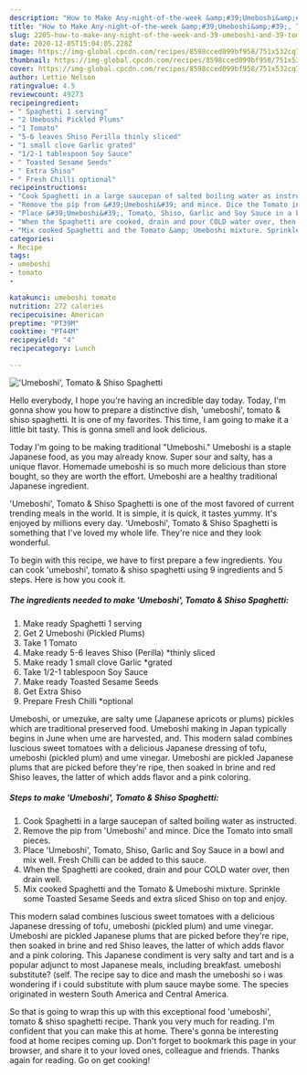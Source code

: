 ```yaml
---
description: "How to Make Any-night-of-the-week &amp;#39;Umeboshi&amp;#39;, Tomato &amp;amp; Shiso Spaghetti"
title: "How to Make Any-night-of-the-week &amp;#39;Umeboshi&amp;#39;, Tomato &amp;amp; Shiso Spaghetti"
slug: 2205-how-to-make-any-night-of-the-week-and-39-umeboshi-and-39-tomato-and-amp-shiso-spaghetti
date: 2020-12-05T15:04:05.228Z
image: https://img-global.cpcdn.com/recipes/8598cced099bf958/751x532cq70/umeboshi-tomato-shiso-spaghetti-recipe-main-photo.jpg
thumbnail: https://img-global.cpcdn.com/recipes/8598cced099bf958/751x532cq70/umeboshi-tomato-shiso-spaghetti-recipe-main-photo.jpg
cover: https://img-global.cpcdn.com/recipes/8598cced099bf958/751x532cq70/umeboshi-tomato-shiso-spaghetti-recipe-main-photo.jpg
author: Lettie Nelson
ratingvalue: 4.5
reviewcount: 49273
recipeingredient:
- " Spaghetti 1 serving"
- "2 Umeboshi Pickled Plums"
- "1 Tomato"
- "5-6 leaves Shiso Perilla thinly sliced"
- "1 small clove Garlic grated"
- "1/2-1 tablespoon Soy Sauce"
- " Toasted Sesame Seeds"
- " Extra Shiso"
- " Fresh Chilli optional"
recipeinstructions:
- "Cook Spaghetti in a large saucepan of salted boiling water as instructed."
- "Remove the pip from &#39;Umeboshi&#39; and mince. Dice the Tomato into small pieces."
- "Place &#39;Umeboshi&#39;, Tomato, Shiso, Garlic and Soy Sauce in a bowl and mix well. Fresh Chilli can be added to this sauce."
- "When the Spaghetti are cooked, drain and pour COLD water over, then drain well."
- "Mix cooked Spaghetti and the Tomato &amp; Umeboshi mixture. Sprinkle some Toasted Sesame Seeds and extra sliced Shiso on top and enjoy."
categories:
- Recipe
tags:
- umeboshi
- tomato
- 

katakunci: umeboshi tomato  
nutrition: 272 calories
recipecuisine: American
preptime: "PT39M"
cooktime: "PT44M"
recipeyield: "4"
recipecategory: Lunch

---
```



![&#39;Umeboshi&#39;, Tomato &amp; Shiso Spaghetti](https://img-global.cpcdn.com/recipes/8598cced099bf958/751x532cq70/umeboshi-tomato-shiso-spaghetti-recipe-main-photo.jpg)

Hello everybody, I hope you're having an incredible day today. Today, I'm gonna show you how to prepare a distinctive dish, &#39;umeboshi&#39;, tomato &amp; shiso spaghetti. It is one of my favorites. This time, I am going to make it a little bit tasty. This is gonna smell and look delicious.

Today I&#39;m going to be making traditional &#34;Umeboshi.&#34; Umeboshi is a staple Japanese food, as you may already know. Super sour and salty, has a unique flavor. Homemade umeboshi is so much more delicious than store bought, so they are worth the effort. Umeboshi are a healthy traditional Japanese ingredient.

&#39;Umeboshi&#39;, Tomato &amp; Shiso Spaghetti is one of the most favored of current trending meals in the world. It is simple, it is quick, it tastes yummy. It's enjoyed by millions every day. &#39;Umeboshi&#39;, Tomato &amp; Shiso Spaghetti is something that I've loved my whole life. They're nice and they look wonderful.


To begin with this recipe, we have to first prepare a few ingredients. You can cook &#39;umeboshi&#39;, tomato &amp; shiso spaghetti using 9 ingredients and 5 steps. Here is how you cook it.

<!--inarticleads1-->

##### The ingredients needed to make &#39;Umeboshi&#39;, Tomato &amp; Shiso Spaghetti:

1. Make ready  Spaghetti 1 serving
1. Get 2 Umeboshi (Pickled Plums)
1. Take 1 Tomato
1. Make ready 5-6 leaves Shiso (Perilla) *thinly sliced
1. Make ready 1 small clove Garlic *grated
1. Take 1/2-1 tablespoon Soy Sauce
1. Make ready  Toasted Sesame Seeds
1. Get  Extra Shiso
1. Prepare  Fresh Chilli *optional


Umeboshi, or umezuke, are salty ume (Japanese apricots or plums) pickles which are traditional preserved food. Umeboshi making in Japan typically begins in June when ume are harvested, and. This modern salad combines luscious sweet tomatoes with a delicious Japanese dressing of tofu, umeboshi (pickled plum) and ume vinegar. Umeboshi are pickled Japanese plums that are picked before they&#39;re ripe, then soaked in brine and red Shiso leaves, the latter of which adds flavor and a pink coloring. 

<!--inarticleads2-->

##### Steps to make &#39;Umeboshi&#39;, Tomato &amp; Shiso Spaghetti:

1. Cook Spaghetti in a large saucepan of salted boiling water as instructed.
1. Remove the pip from &#39;Umeboshi&#39; and mince. Dice the Tomato into small pieces.
1. Place &#39;Umeboshi&#39;, Tomato, Shiso, Garlic and Soy Sauce in a bowl and mix well. Fresh Chilli can be added to this sauce.
1. When the Spaghetti are cooked, drain and pour COLD water over, then drain well.
1. Mix cooked Spaghetti and the Tomato &amp; Umeboshi mixture. Sprinkle some Toasted Sesame Seeds and extra sliced Shiso on top and enjoy.


This modern salad combines luscious sweet tomatoes with a delicious Japanese dressing of tofu, umeboshi (pickled plum) and ume vinegar. Umeboshi are pickled Japanese plums that are picked before they&#39;re ripe, then soaked in brine and red Shiso leaves, the latter of which adds flavor and a pink coloring. This Japanese condiment is very salty and tart and is a popular adjunct to most Japanese meals, including breakfast. umeboshi substitute? (self. The recipe say to dice and mash the umeboshi so i was wondering if i could substitute with plum sauce maybe some. The species originated in western South America and Central America. 

So that is going to wrap this up with this exceptional food &#39;umeboshi&#39;, tomato &amp; shiso spaghetti recipe. Thank you very much for reading. I'm confident that you can make this at home. There's gonna be interesting food at home recipes coming up. Don't forget to bookmark this page in your browser, and share it to your loved ones, colleague and friends. Thanks again for reading. Go on get cooking!
